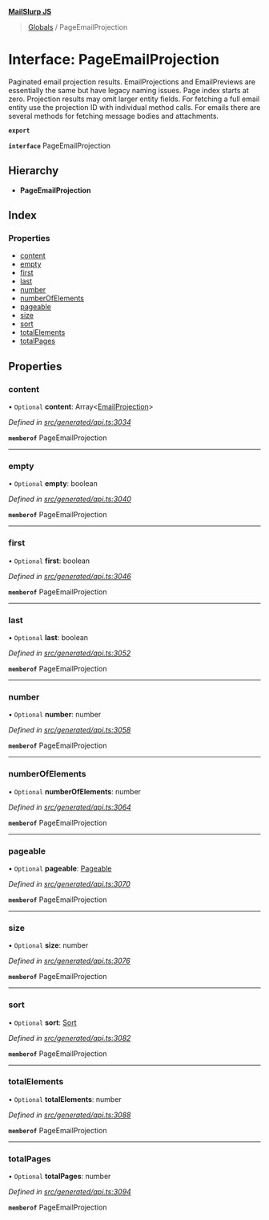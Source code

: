 **[MailSlurp JS](../README.md)**

> [Globals](../README.md) / PageEmailProjection

# Interface: PageEmailProjection

Paginated email projection results. EmailProjections and EmailPreviews are essentially the same but have legacy naming issues. Page index starts at zero. Projection results may omit larger entity fields. For fetching a full email entity use the projection ID with individual method calls. For emails there are several methods for fetching message bodies and attachments.

**`export`** 

**`interface`** PageEmailProjection

## Hierarchy

* **PageEmailProjection**

## Index

### Properties

* [content](pageemailprojection.md#content)
* [empty](pageemailprojection.md#empty)
* [first](pageemailprojection.md#first)
* [last](pageemailprojection.md#last)
* [number](pageemailprojection.md#number)
* [numberOfElements](pageemailprojection.md#numberofelements)
* [pageable](pageemailprojection.md#pageable)
* [size](pageemailprojection.md#size)
* [sort](pageemailprojection.md#sort)
* [totalElements](pageemailprojection.md#totalelements)
* [totalPages](pageemailprojection.md#totalpages)

## Properties

### content

• `Optional` **content**: Array\<[EmailProjection](emailprojection.md)>

*Defined in [src/generated/api.ts:3034](https://github.com/mailslurp/mailslurp-client/blob/24bff2e/src/generated/api.ts#L3034)*

**`memberof`** PageEmailProjection

___

### empty

• `Optional` **empty**: boolean

*Defined in [src/generated/api.ts:3040](https://github.com/mailslurp/mailslurp-client/blob/24bff2e/src/generated/api.ts#L3040)*

**`memberof`** PageEmailProjection

___

### first

• `Optional` **first**: boolean

*Defined in [src/generated/api.ts:3046](https://github.com/mailslurp/mailslurp-client/blob/24bff2e/src/generated/api.ts#L3046)*

**`memberof`** PageEmailProjection

___

### last

• `Optional` **last**: boolean

*Defined in [src/generated/api.ts:3052](https://github.com/mailslurp/mailslurp-client/blob/24bff2e/src/generated/api.ts#L3052)*

**`memberof`** PageEmailProjection

___

### number

• `Optional` **number**: number

*Defined in [src/generated/api.ts:3058](https://github.com/mailslurp/mailslurp-client/blob/24bff2e/src/generated/api.ts#L3058)*

**`memberof`** PageEmailProjection

___

### numberOfElements

• `Optional` **numberOfElements**: number

*Defined in [src/generated/api.ts:3064](https://github.com/mailslurp/mailslurp-client/blob/24bff2e/src/generated/api.ts#L3064)*

**`memberof`** PageEmailProjection

___

### pageable

• `Optional` **pageable**: [Pageable](pageable.md)

*Defined in [src/generated/api.ts:3070](https://github.com/mailslurp/mailslurp-client/blob/24bff2e/src/generated/api.ts#L3070)*

**`memberof`** PageEmailProjection

___

### size

• `Optional` **size**: number

*Defined in [src/generated/api.ts:3076](https://github.com/mailslurp/mailslurp-client/blob/24bff2e/src/generated/api.ts#L3076)*

**`memberof`** PageEmailProjection

___

### sort

• `Optional` **sort**: [Sort](sort.md)

*Defined in [src/generated/api.ts:3082](https://github.com/mailslurp/mailslurp-client/blob/24bff2e/src/generated/api.ts#L3082)*

**`memberof`** PageEmailProjection

___

### totalElements

• `Optional` **totalElements**: number

*Defined in [src/generated/api.ts:3088](https://github.com/mailslurp/mailslurp-client/blob/24bff2e/src/generated/api.ts#L3088)*

**`memberof`** PageEmailProjection

___

### totalPages

• `Optional` **totalPages**: number

*Defined in [src/generated/api.ts:3094](https://github.com/mailslurp/mailslurp-client/blob/24bff2e/src/generated/api.ts#L3094)*

**`memberof`** PageEmailProjection
